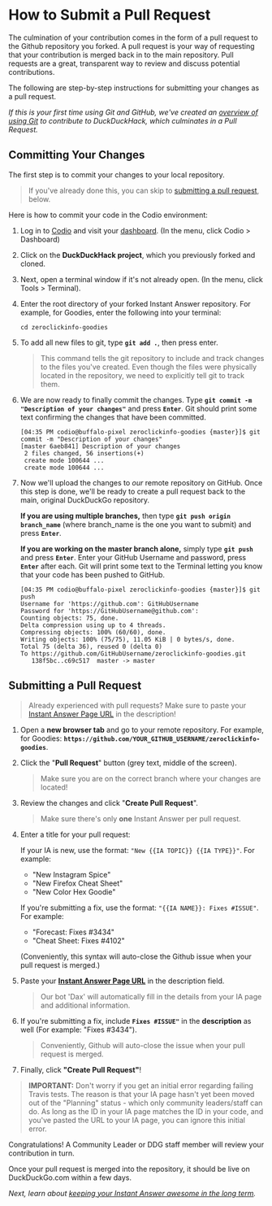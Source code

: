 # How to Submit a Pull Request

The culmination of your contribution comes in the form of a pull request to the Github repository you forked. A pull request is your way of requesting that your contribution is merged back in to the main repository. Pull requests are a great, transparent way to review and discuss potential contributions.

The following are step-by-step instructions for submitting your changes as a pull request.

*If this is your first time using Git and GitHub, we've created an [overview of using Git](http://docs.duckduckhack.com/resources/git-workflow.html) to contribute to DuckDuckHack, which culminates in a Pull Request.*

## Committing Your Changes

The first step is to commit your changes to your local repository. 

> If you've already done this, you can skip to [submitting a pull request](#submitting-a-pull-request), below.

Here is how to commit your code in the Codio environment:

1. Log in to [Codio](https://codio.com) and visit your [dashboard](https://codio.com/home/projects). (In the menu, click Codio > Dashboard)

2. Click on the **DuckDuckHack project**, which you previously forked and cloned.

3. Next, open a terminal window if it's not already open. (In the menu, click Tools > Terminal).

4. Enter the root directory of your forked Instant Answer repository. For example, for Goodies, enter the following into your terminal:

    ```shell
    cd zeroclickinfo-goodies 
    ```

5. To add all new files to git, type **`git add .`**, then press enter.

    > This command tells the git repository to include and track changes to the files you've created. Even though the files were physically located in the repository, we need to explicitly tell git to track them.
    
5. We are now ready to finally commit the changes. Type **`git commit -m "Description of your changes"`** and press **`Enter`**. Git should print some text confirming the changes that have been committed.

    ```
    [04:35 PM codio@buffalo-pixel zeroclickinfo-goodies {master}]$ git commit -m "Description of your changes"
    [master 6aeb841] Description of your changes
     2 files changed, 56 insertions(+)
     create mode 100644 ...
     create mode 100644 ...
    ```

6. Now we'll upload the changes to *our* remote repository on GitHub. Once this step is done, we'll be ready to create a pull request back to the main, original DuckDuckGo repository.

	**If you are using multiple branches,** then type **`git push origin branch_name`** (where branch_name is the one you want to submit) and press **`Enter`**. 

	**If you are working on the master branch alone,** simply type **`git push`** and press **`Enter`**. Enter your GitHub Username and password, press **`Enter`** after each. Git will print some text to the Terminal letting you know that your code has been pushed to GitHub.

    ```
    [04:35 PM codio@buffalo-pixel zeroclickinfo-goodies {master}]$ git push
    Username for 'https://github.com': GitHubUsername
    Password for 'https://GitHubUsername@github.com':
    Counting objects: 75, done.
    Delta compression using up to 4 threads.
    Compressing objects: 100% (60/60), done.
    Writing objects: 100% (75/75), 11.05 KiB | 0 bytes/s, done.
    Total 75 (delta 36), reused 0 (delta 0)
    To https://github.com/GitHubUsername/zeroclickinfo-goodies.git
       138f5bc..c69c517  master -> master
    ```


## Submitting a Pull Request

> Already experienced with pull requests? Make sure to paste your [Instant Answer Page URL](https://duckduckhack.com) in the description!

1. Open a **new browser tab** and go to your remote repository. For example, for Goodies: **`https://github.com/YOUR_GITHUB_USERNAME/zeroclickinfo-goodies`**.

2. Click the "**Pull Request**" button (grey text, middle of the screen).

    > Make sure you are on the correct branch where your changes are located!

3. Review the changes and click "**Create Pull Request**".

	> Make sure there's only **one** Instant Answer per pull request.

4. Enter a title for your pull request: 

	If your IA is new, use the format: `"New {{IA TOPIC}} {{IA TYPE}}"`. For example:

	- "New Instagram Spice"
	- "New Firefox Cheat Sheet"
	- "New Color Hex Goodie"
	
	If you're submitting a fix, use the format: `"{{IA NAME}}: Fixes #ISSUE"`. For example:
	
	- "Forecast: Fixes #3434"
	- "Cheat Sheet: Fixes #4102"
	
	(Conveniently, this syntax will auto-close the Github issue when your pull request is merged.)

5. Paste your **[Instant Answer Page URL](https://duck.co/ia/new_ia)** in the description field.

	> Our bot 'Dax' will automatically fill in the details from your IA page and additional information.
	
6. If you're submitting a fix, include **`Fixes #ISSUE"`** in the **description** as well (For example: "Fixes #3434"). 

	> Conveniently, Github will auto-close the issue when your pull request is merged.
	
6. Finally, click **"Create Pull Request"**!

> **IMPORTANT:** Don't worry if you get an initial error regarding failing Travis tests. The reason is that your IA page hasn't yet been moved out of the "Planning" status - which only community leaders/staff can do. As long as the ID in your IA page matches the ID in your code, and you've pasted the URL to your IA page, you can ignore this initial error.

Congratulations! A Community Leader or DDG staff member will review your contribution in turn.

Once your pull request is merged into the repository, it should be live on DuckDuckGo.com within a few days.

*Next, learn about [keeping your Instant Answer awesome in the long term](http://docs.duckduckhack.com/submitting/long-term.html).*